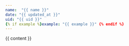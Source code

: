 ```yaml
---
name:  "{{ name }}"
date: "{{ updated_at }}"
uid: "{{ uid }}"
{% if example %}example: "{{ example }}" {% endif %}
---
```


{{ content }}
